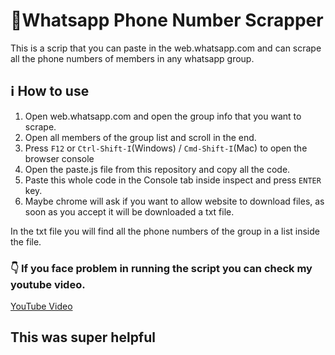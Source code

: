 # 🤙Whatsapp Phone Number Scrapper

This is a scrip that you can paste in the web.whatsapp.com and can scrape all the phone numbers of members in any whatsapp group.

## ℹ️ How to use

1. Open web.whatsapp.com and open the group info that you want to scrape.
2. Open all members of the group list and scroll in the end.
3. Press `F12` or `Ctrl-Shift-I`(Windows) / `Cmd-Shift-I`(Mac) to open the browser console
4. Open the paste.js file from this repository and copy all the code.
5. Paste this whole code in the Console tab inside inspect and press `ENTER` key.
6. Maybe chrome will ask if you want to allow website to download files, as soon as you accept it will be downloaded a txt file.

In the txt file you will find all the phone numbers of the group in a list inside the file.

### 👇 If you face problem in running the script you can check my youtube video.

[YouTube Video](https://www.youtube.com/watch?v=ErOdVTrH3Bc)
## This was super helpful
